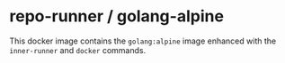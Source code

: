 # repo-runner / golang-alpine

This docker image contains the `golang:alpine` image enhanced with the `inner-runner` and `docker` commands.
